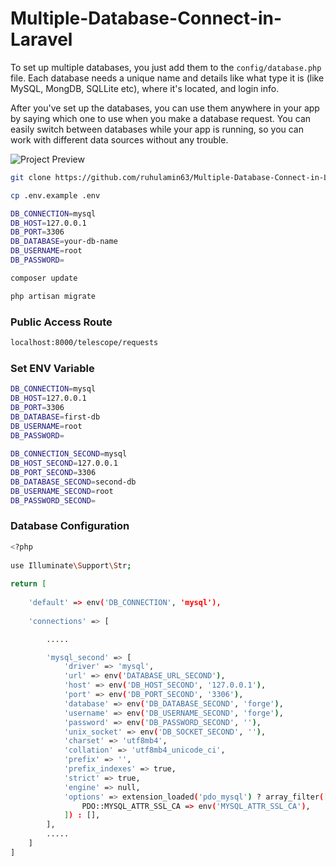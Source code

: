 # Multiple-Database-Connect-in-Laravel
To set up multiple databases, you just add them to the `config/database.php` file. Each database needs a unique name and details like what type it is (like MySQL, MongDB, SQLLite etc), where it's located, and login info.

After you've set up the databases, you can use them anywhere in your app by saying which one to use when you make a database request. You can easily switch between databases while your app is running, so you can work with different data sources without any trouble.

![Project Preview](./assets/laravel-telescope.png)

```bash
git clone https://github.com/ruhulamin63/Multiple-Database-Connect-in-Laravell.git
```

```bash
cp .env.example .env
```

```bash
DB_CONNECTION=mysql
DB_HOST=127.0.0.1
DB_PORT=3306
DB_DATABASE=your-db-name
DB_USERNAME=root
DB_PASSWORD=
```

```bash
composer update
```

```bash
php artisan migrate
```

### Public Access Route
```bash
localhost:8000/telescope/requests
```

### Set ENV Variable

```bash
DB_CONNECTION=mysql
DB_HOST=127.0.0.1
DB_PORT=3306
DB_DATABASE=first-db
DB_USERNAME=root
DB_PASSWORD=
   
DB_CONNECTION_SECOND=mysql
DB_HOST_SECOND=127.0.0.1
DB_PORT_SECOND=3306
DB_DATABASE_SECOND=second-db
DB_USERNAME_SECOND=root
DB_PASSWORD_SECOND=
```

### Database Configuration
```bash
<?php
  
use Illuminate\Support\Str;
  
return [
   
    'default' => env('DB_CONNECTION', 'mysql'),
   
    'connections' => [

        .....

        'mysql_second' => [
            'driver' => 'mysql',
            'url' => env('DATABASE_URL_SECOND'),
            'host' => env('DB_HOST_SECOND', '127.0.0.1'),
            'port' => env('DB_PORT_SECOND', '3306'),
            'database' => env('DB_DATABASE_SECOND', 'forge'),
            'username' => env('DB_USERNAME_SECOND', 'forge'),
            'password' => env('DB_PASSWORD_SECOND', ''),
            'unix_socket' => env('DB_SOCKET_SECOND', ''),
            'charset' => 'utf8mb4',
            'collation' => 'utf8mb4_unicode_ci',
            'prefix' => '',
            'prefix_indexes' => true,
            'strict' => true,
            'engine' => null,
            'options' => extension_loaded('pdo_mysql') ? array_filter([
                PDO::MYSQL_ATTR_SSL_CA => env('MYSQL_ATTR_SSL_CA'),
            ]) : [],
        ],
        .....
    ]
]
```